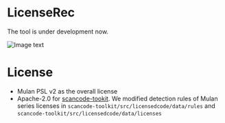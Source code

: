 # LicenseRec
The tool is under development now.

![Image text](https://github.com/osslab-pku/RecLicense/blob/246743e3500447a2214816f22ee63fbeb0be985e/frontend/src/assets/tool.png)


License
=======

* Mulan PSL v2 as the overall license
* Apache-2.0 for [scancode-tookit](https://github.com/nexB/scancode-toolkit). We modified detection rules of Mulan series licenses in ```scancode-toolkit/src/licensedcode/data/rules``` and ```scancode-toolkit/src/licensedcode/data/licenses```